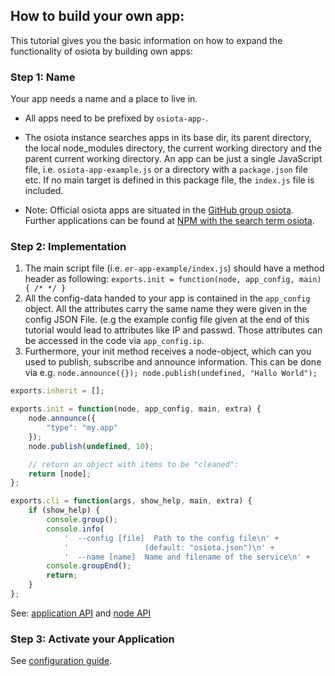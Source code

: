 ## How to build your own app:

This tutorial gives you the basic information on how to expand the functionality of osiota by building own apps:

### Step 1: Name

Your app needs a name and a place to live in.

* All apps need to be prefixed by ``osiota-app-``.
* The osiota instance searches apps in its base dir, its parent directory, the local node_modules directory, the current working directory and the parent current working directory. An app can be just a single JavaScript file, i.e. ``osiota-app-example.js`` or a directory with a ``package.json`` file etc. If no main target is defined in this package file, the ``index.js`` file is included.

* Note: Official osiota apps are situated in the [GitHub group osiota](https://github.com/osiota/]). Further applications can be found at [NPM with the search term osiota](https://www.npmjs.com/search?q=osiota).


### Step 2: Implementation


1. The main script file (i.e. ``er-app-example/index.js``) should have a method header as following:
```exports.init = function(node, app_config, main) { /* */ }```
1. All the config-data handed to your app is contained in the ``app_config`` object. All the attributes carry the same name they were given in the config JSON File. (e.g the example config file given at the end of this tutorial would lead to attributes like IP and passwd. Those attributes can be accessed in the code via ```app_config.ip```.
1. Furthermore, your init method receives a node-object, which can you used to publish, subscribe and announce information. This can be done via e.g. ```node.announce({}); node.publish(undefined, "Hallo World");```

```js
exports.inherit = [];

exports.init = function(node, app_config, main, extra) {
	node.announce({
		"type": "my.app"
	});
	node.publish(undefined, 10);

	// return an object with items to be "cleaned":
	return [node];
};

exports.cli = function(args, show_help, main, extra) {
	if (show_help) {
		console.group();
		console.info(
			'  --config [file]  Path to the config file\n' +
			'                 (default: "osiota.json")\n' +
			'  --name [name]  Name and filename of the service\n' +
		console.groupEnd();
		return;
	}
};
```

See: [application API](API.md#application) and [node API](API.md#node)

### Step 3: Activate your Application

See [configuration guide](configuration.md).
